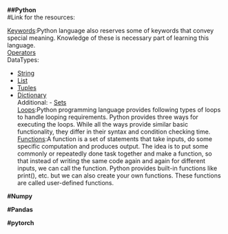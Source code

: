 <b>##Python</b><br />
#Link for the resources:

[Keywords](https://www.geeksforgeeks.org/keywords-python-set-1/):Python language also reserves some of keywords that convey special meaning. Knowledge of these is necessary part of learning this language.<br>
[Operators](https://www.geeksforgeeks.org/basic-operators-python/)<br>
DataTypes:
- [String](https://www.geeksforgeeks.org/python-strings/)
- [List](https://www.geeksforgeeks.org/python-list/)
- [Tuples](https://www.geeksforgeeks.org/python-tuples/)
- [Dictionary](https://www.geeksforgeeks.org/python-dictionary/)<br />
    Additional:
        - [Sets](https://www.geeksforgeeks.org/python-sets/)<br />
[Loops](https://www.geeksforgeeks.org/loops-in-python/):Python programming language provides following types of loops to handle looping requirements. Python provides three ways for executing the loops. While all the ways provide similar basic functionality, they differ in their syntax and condition checking time.<br />
[Functions](https://www.geeksforgeeks.org/functions-in-python/):A function is a set of statements that take inputs, do some specific computation and produces output. The idea is to put some commonly or repeatedly done task together and make a function, so that instead of writing the same code again and again for different inputs, we can call the function.
Python provides built-in functions like print(), etc. but we can also create your own functions. These functions are called user-defined functions.<br />

<b>#Numpy</b>

<b>#Pandas</b>

<b>#pytorch</b>
